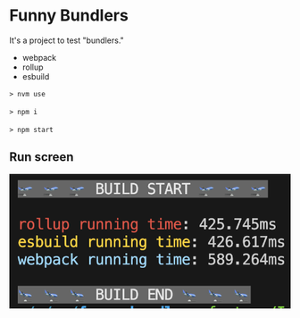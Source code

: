 # Funny Bundlers

It's a project to test "bundlers."

- webpack
- rollup
- esbuild

```shell
> nvm use

> npm i

> npm start
```

## Run screen

![Funny_Bundlers](.assets/cli-iamge.png)
